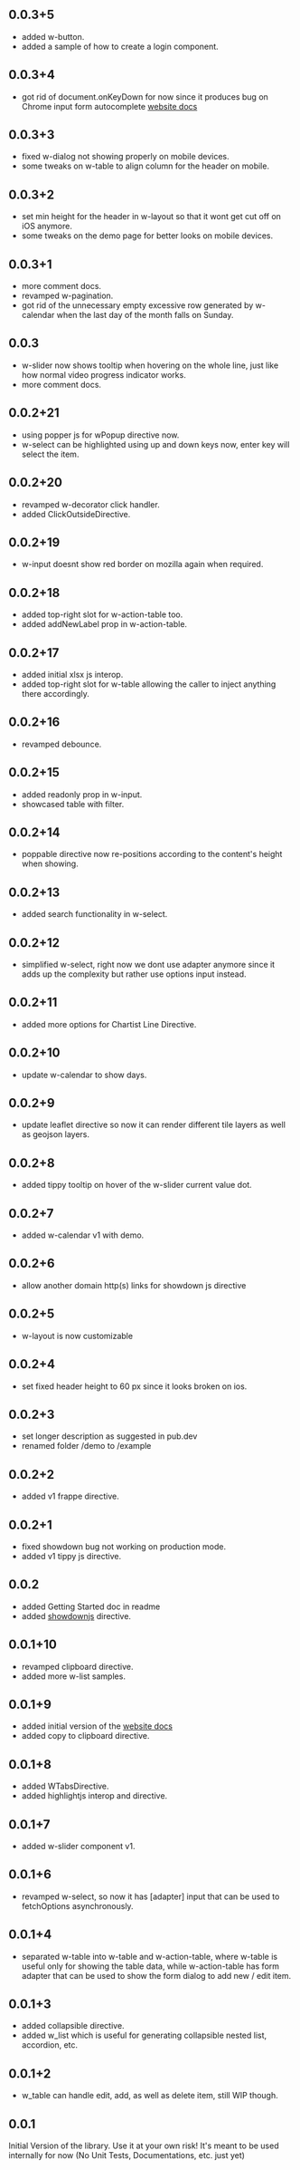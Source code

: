 ## 0.0.3+5
  * added w-button.
  * added a sample of how to create a login component.

## 0.0.3+4
  * got rid of document.onKeyDown for now since it produces bug on Chrome input form autocomplete [website docs](https://github.com/dart-lang/sdk/issues/36488)

## 0.0.3+3
  * fixed w-dialog not showing properly on mobile devices.
  * some tweaks on w-table to align column for the header on mobile.  

## 0.0.3+2
  * set min height for the header in w-layout so that it wont get cut off on iOS anymore.
  * some tweaks on the demo page for better looks on mobile devices.

## 0.0.3+1
  * more comment docs.
  * revamped w-pagination.
  * got rid of the unnecessary empty excessive row generated by w-calendar when the last day of the month falls on Sunday.

## 0.0.3
  * w-slider now shows tooltip when hovering on the whole line, just like how normal video progress indicator works.
  * more comment docs.

## 0.0.2+21
  * using popper js for wPopup directive now.
  * w-select can be highlighted using up and down keys now, enter key will select the item.

## 0.0.2+20
  * revamped w-decorator click handler.
  * added ClickOutsideDirective.

## 0.0.2+19
  * w-input doesnt show red border on mozilla again when required.

## 0.0.2+18
  * added top-right slot for w-action-table too.
  * added addNewLabel prop in w-action-table. 

## 0.0.2+17
  * added initial xlsx js interop.
  * added top-right slot for w-table allowing the caller to inject anything there accordingly.

## 0.0.2+16
  * revamped debounce.

## 0.0.2+15
  * added readonly prop in w-input.
  * showcased table with filter.

## 0.0.2+14
  * poppable directive now re-positions according to the content's height when showing.

## 0.0.2+13
  * added search functionality in w-select.

## 0.0.2+12
  * simplified w-select, right now we dont use adapter anymore since it adds up the complexity but rather use options input instead.

## 0.0.2+11
  * added more options for Chartist Line Directive.  

## 0.0.2+10
  * update w-calendar to show days.

## 0.0.2+9
  * update leaflet directive so now it can render different tile layers as well as geojson layers.

## 0.0.2+8
  * added tippy tooltip on hover of the w-slider current value dot.

## 0.0.2+7
  * added w-calendar v1 with demo.

## 0.0.2+6
  * allow another domain http(s) links for showdown js directive

## 0.0.2+5
  * w-layout is now customizable

## 0.0.2+4
  * set fixed header height to 60 px since it looks broken on ios.

## 0.0.2+3
  * set longer description as suggested in pub.dev
  * renamed folder /demo to /example

## 0.0.2+2  
  * added v1 frappe directive.

## 0.0.2+1
  * fixed showdown bug not working on production mode.
  * added v1 tippy js directive.

## 0.0.2
  * added Getting Started doc in readme
  * added [showdownjs](https://github.com/showdownjs/showdown) directive.

## 0.0.1+10
  * revamped clipboard directive.
  * added more w-list samples.

## 0.0.1+9
  * added initial version of the [website docs](https://ngadmin.wowsome.co)
  * added copy to clipboard directive.

## 0.0.1+8
  * added WTabsDirective.
  * added highlightjs interop and directive.

## 0.0.1+7
  * added w-slider component v1.

## 0.0.1+6
  * revamped w-select, so now it has [adapter] input that can be used to fetchOptions asynchronously.  

## 0.0.1+4
  * separated w-table into w-table and w-action-table, where w-table is useful only for showing the table data, while w-action-table has form adapter that can be used to show the form dialog to add new / edit item.

## 0.0.1+3
  * added collapsible directive.
  * added w_list which is useful for generating collapsible nested list, accordion, etc.

## 0.0.1+2
  * w_table can handle edit, add, as well as delete item, still WIP though.

## 0.0.1

Initial Version of the library. Use it at your own risk!
It's meant to be used internally for now (No Unit Tests, Documentations, etc. just yet)
